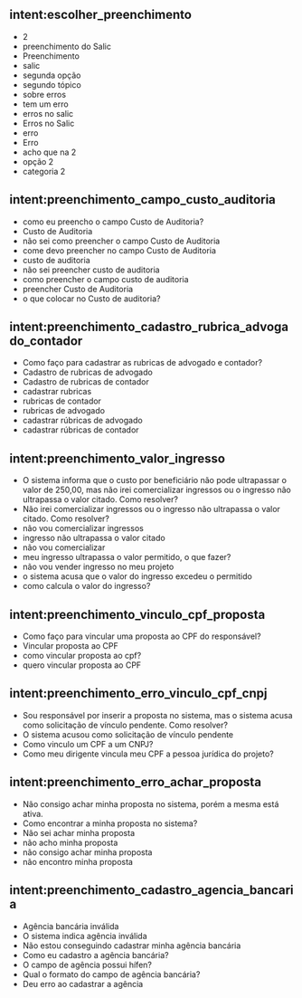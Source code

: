 ## intent:escolher_preenchimento
- 2
- preenchimento do Salic
- Preenchimento
- salic
- segunda opção
- segundo tópico
- sobre erros
- tem um erro
- erros no salic
- Erros no Salic
- erro
- Erro
- acho que na 2
- opção 2
- categoria 2

## intent:preenchimento_campo_custo_auditoria
- como eu preencho o campo Custo de Auditoria?
- Custo de Auditoria
- não sei como preencher o campo Custo de Auditoria
- come devo preencher no campo Custo de Auditoria
- custo de auditoria
- não sei preencher custo de auditoria
- como preencher o campo custo de auditoria
- preencher Custo de Auditoria
- o que colocar no Custo de auditoria?

## intent:preenchimento_cadastro_rubrica_advogado_contador
- Como faço para cadastrar as rubricas de advogado e contador?
- Cadastro de rubricas de advogado
- Cadastro de rubricas de contador
- cadastrar rubricas
- rubricas de contador
- rubricas de advogado
- cadastrar rúbricas de advogado
- cadastrar rúbricas de contador

## intent:preenchimento_valor_ingresso
- O sistema informa que o custo por beneficiário não pode ultrapassar o valor de 250,00, mas não irei comercializar ingressos ou o ingresso não ultrapassa o valor citado. Como resolver?
- Não irei comercializar ingressos ou o ingresso não ultrapassa o valor citado. Como resolver?
- não vou comercializar ingressos
- ingresso não ultrapassa o valor citado
- não vou comercializar
- meu ingresso ultrapassa o valor permitido, o que fazer?
- não vou vender ingresso no meu projeto
- o sistema acusa que o valor do ingresso excedeu o permitido
- como calcula o valor do ingresso?

## intent:preenchimento_vinculo_cpf_proposta
- Como faço para vincular uma proposta ao CPF do responsável?
- Vincular proposta ao CPF
- como vincular proposta ao cpf?
- quero vincular proposta ao CPF

## intent:preenchimento_erro_vinculo_cpf_cnpj
- Sou responsável por inserir a proposta no sistema, mas o sistema acusa como solicitação de vínculo pendente. Como resolver?
- O sistema acusou como solicitação de vínculo pendente
- Como vinculo um CPF a um CNPJ?
- Como meu dirigente vincula meu CPF a pessoa jurídica do projeto?

## intent:preenchimento_erro_achar_proposta
- Não consigo achar minha proposta no sistema, porém a mesma está ativa.
- Como encontrar a minha proposta no sistema?
- Não sei achar minha proposta
- não acho minha proposta
- não consigo achar minha proposta
- não encontro minha proposta

## intent:preenchimento_cadastro_agencia_bancaria
- Agência bancária inválida
- O sistema indica agência inválida
- Não estou conseguindo cadastrar minha agência bancária
- Como eu cadastro a agência bancária?
- O campo de agência possui hífen?
- Qual o formato do campo de agência bancária?
- Deu erro ao cadastrar a agência
